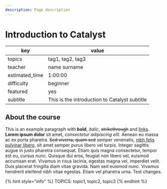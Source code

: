 ```yaml
---
description: Page description
---
```


# Introduction to Catalyst

| key             | value                                         |
| --------------- | --------------------------------------------- |
| topics          | tag1, tag2, tag3                              |
| teacher         | name surname                                  |
| estimated\_time | 1:00:00                                       |
| difficulty      | beginner                                      |
| featured        | yes                                           |
| subtitle        | This is the introduction to Catalyst subtitle |

## About the course

This is an example paragraph with **bold**, _italic_, ~~strikethrough~~ and [links](./#heading-1). **Lorem ipsum dolor** sit amet, _consectetur adipiscing elit._ Aenean eu massa ac ex porta pharetra. ~~Sed viverra, quam sed~~ semper venenatis, [nibh felis pulvinar libero](./#heading-1), sit amet semper purus libero vel turpis. Integer sagittis augue in justo pharetra consequat. Etiam quis magna consectetur, tempor est eu, cursus nunc. Quisque dui eros, feugiat non libero vel, euismod accumsan erat. Vivamus in risus lacinia, egestas magna vel, imperdiet velit. Duis placerat fringilla diam vitae gravida. Nam sed euismod nunc. Vivamus hendrerit eleifend nibh vitae egestas. Etiam vel pharetra urna. Test changes.



{% hint style="info" %}
TOPICS: topic1, topic2, topic3
{% endhint %}

